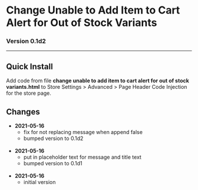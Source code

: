# Change Unable to Add Item to Cart Alert for Out of Stock Variants

### Version 0.1d2

---

## Quick Install

Add code from file **change unable to add item to cart alert for out of stock variants.html**
to Store Settings > Advanced > Page Header Code Injection for the store page.

## Changes

<ul>
  <!-- li>
    <strong>
      2021-05-12
      </strong>
    <ul>
      <li>
        fix MutationObserver bail check
        </li>
      <li>
        bumped version to 0.2d3
        </li>
      </ul>
    <br>
    </li -->
  <!-- li>
    <strong>
      2021-05-12
      </strong>
    <ul>
      <li>
        reordered some of the bail conditions
        </li>
      <li>
        bumped version to 0.2d2
        </li>
      </ul>
    <br>
    </li -->
  <!-- li>
    <strong>
      2021-05-11
      </strong>
    <ul>
      <li>
        changed some variable names and a type
        </li>
      <li>
        bumped version to 0.2d1
        </li>
      </ul>
    <br>
    </li -->
  <li>
    <strong>
      2021-05-16
      </strong>
    <ul>
      <li>
        fix for not replacing message when append false
        </li>
      <li>
        bumped version to 0.1d2
        </li>
      </ul>
    <br>
    </li>
  <li>
    <strong>
      2021-05-16
      </strong>
    <ul>
      <li>
        put in placeholder text for message and title text
        </li>
      <li>
        bumped version to 0.1d1
        </li>
      </ul>
    <br>
    </li>
  <li>
    <strong>
      2021-05-16
      </strong>
    <ul>
      <li>
        initial version
        </li>
      </ul>
    </li>
  </ul>
